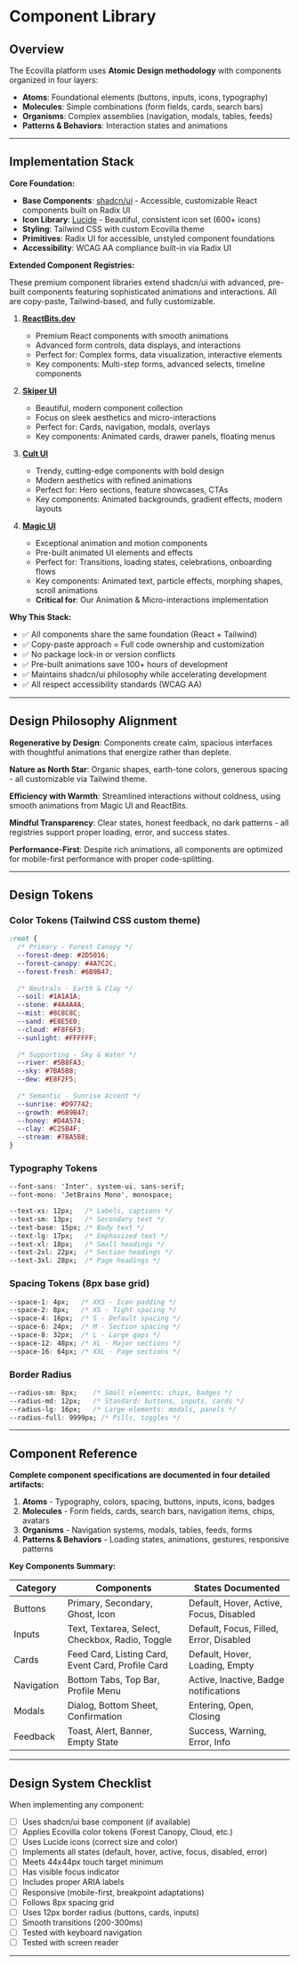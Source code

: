 # Component Library

## Overview

The Ecovilla platform uses **Atomic Design methodology** with components organized in four layers:

- **Atoms**: Foundational elements (buttons, inputs, icons, typography)
- **Molecules**: Simple combinations (form fields, cards, search bars)
- **Organisms**: Complex assemblies (navigation, modals, tables, feeds)
- **Patterns & Behaviors**: Interaction states and animations

---

## Implementation Stack

**Core Foundation:**
- **Base Components**: [shadcn/ui](https://ui.shadcn.com/docs/components) - Accessible, customizable React components built on Radix UI
- **Icon Library**: [Lucide](https://lucide.dev/icons/) - Beautiful, consistent icon set (600+ icons)
- **Styling**: Tailwind CSS with custom Ecovilla theme
- **Primitives**: Radix UI for accessible, unstyled component foundations
- **Accessibility**: WCAG AA compliance built-in via Radix UI

**Extended Component Registries:**

These premium component libraries extend shadcn/ui with advanced, pre-built components featuring sophisticated animations and interactions. All are copy-paste, Tailwind-based, and fully customizable.

1. **[ReactBits.dev](https://reactbits.dev/)**
   - Premium React components with smooth animations
   - Advanced form controls, data displays, and interactions
   - Perfect for: Complex forms, data visualization, interactive elements
   - Key components: Multi-step forms, advanced selects, timeline components

2. **[Skiper UI](https://skiper-ui.com/components)**
   - Beautiful, modern component collection
   - Focus on sleek aesthetics and micro-interactions
   - Perfect for: Cards, navigation, modals, overlays
   - Key components: Animated cards, drawer panels, floating menus

3. **[Cult UI](https://www.cult-ui.com/)**
   - Trendy, cutting-edge components with bold design
   - Modern aesthetics with refined animations
   - Perfect for: Hero sections, feature showcases, CTAs
   - Key components: Animated backgrounds, gradient effects, modern layouts

4. **[Magic UI](https://magicui.design/)**
   - Exceptional animation and motion components
   - Pre-built animated UI elements and effects
   - Perfect for: Transitions, loading states, celebrations, onboarding flows
   - Key components: Animated text, particle effects, morphing shapes, scroll animations
   - **Critical for**: Our Animation & Micro-interactions implementation

**Why This Stack:**
- ✅ All components share the same foundation (React + Tailwind)
- ✅ Copy-paste approach = Full code ownership and customization
- ✅ No package lock-in or version conflicts
- ✅ Pre-built animations save 100+ hours of development
- ✅ Maintains shadcn/ui philosophy while accelerating development
- ✅ All respect accessibility standards (WCAG AA)

---

## Design Philosophy Alignment

**Regenerative by Design**: Components create calm, spacious interfaces with thoughtful animations that energize rather than deplete.

**Nature as North Star**: Organic shapes, earth-tone colors, generous spacing - all customizable via Tailwind theme.

**Efficiency with Warmth**: Streamlined interactions without coldness, using smooth animations from Magic UI and ReactBits.

**Mindful Transparency**: Clear states, honest feedback, no dark patterns - all registries support proper loading, error, and success states.

**Performance-First**: Despite rich animations, all components are optimized for mobile-first performance with proper code-splitting.

---

## Design Tokens

### Color Tokens (Tailwind CSS custom theme)

```css
:root {
  /* Primary - Forest Canopy */
  --forest-deep: #2D5016;
  --forest-canopy: #4A7C2C;
  --forest-fresh: #6B9B47;
  
  /* Neutrals - Earth & Clay */
  --soil: #1A1A1A;
  --stone: #4A4A4A;
  --mist: #8C8C8C;
  --sand: #E8E5E0;
  --cloud: #F8F6F3;
  --sunlight: #FFFFFF;
  
  /* Supporting - Sky & Water */
  --river: #5B8FA3;
  --sky: #7BA5B8;
  --dew: #E8F2F5;
  
  /* Semantic - Sunrise Accent */
  --sunrise: #D97742;
  --growth: #6B9B47;
  --honey: #D4A574;
  --clay: #C25B4F;
  --stream: #7BA5B8;
}
```

### Typography Tokens

```css
--font-sans: 'Inter', system-ui, sans-serif;
--font-mono: 'JetBrains Mono', monospace;

--text-xs: 12px;   /* Labels, captions */
--text-sm: 13px;   /* Secondary text */
--text-base: 15px; /* Body text */
--text-lg: 17px;   /* Emphasized text */
--text-xl: 18px;   /* Small headings */
--text-2xl: 22px;  /* Section headings */
--text-3xl: 28px;  /* Page headings */
```

### Spacing Tokens (8px base grid)

```css
--space-1: 4px;   /* XXS - Icon padding */
--space-2: 8px;   /* XS - Tight spacing */
--space-4: 16px;  /* S - Default spacing */
--space-6: 24px;  /* M - Section spacing */
--space-8: 32px;  /* L - Large gaps */
--space-12: 48px; /* XL - Major sections */
--space-16: 64px; /* XXL - Page sections */
```

### Border Radius

```css
--radius-sm: 8px;    /* Small elements: chips, badges */
--radius-md: 12px;   /* Standard: buttons, inputs, cards */
--radius-lg: 16px;   /* Large elements: modals, panels */
--radius-full: 9999px; /* Pills, toggles */
```

---

## Component Reference

**Complete component specifications are documented in four detailed artifacts:**

1. **Atoms** - Typography, colors, spacing, buttons, inputs, icons, badges
2. **Molecules** - Form fields, cards, search bars, navigation items, chips, avatars
3. **Organisms** - Navigation systems, modals, tables, feeds, forms
4. **Patterns & Behaviors** - Loading states, animations, gestures, responsive patterns

**Key Components Summary:**

| Category | Components | States Documented |
|----------|-----------|-------------------|
| Buttons | Primary, Secondary, Ghost, Icon | Default, Hover, Active, Focus, Disabled |
| Inputs | Text, Textarea, Select, Checkbox, Radio, Toggle | Default, Focus, Filled, Error, Disabled |
| Cards | Feed Card, Listing Card, Event Card, Profile Card | Default, Hover, Loading, Empty |
| Navigation | Bottom Tabs, Top Bar, Profile Menu | Active, Inactive, Badge notifications |
| Modals | Dialog, Bottom Sheet, Confirmation | Entering, Open, Closing |
| Feedback | Toast, Alert, Banner, Empty State | Success, Warning, Error, Info |

---

## Design System Checklist

When implementing any component:

- [ ] Uses shadcn/ui base component (if available)
- [ ] Applies Ecovilla color tokens (Forest Canopy, Cloud, etc.)
- [ ] Uses Lucide icons (correct size and color)
- [ ] Implements all states (default, hover, active, focus, disabled, error)
- [ ] Meets 44x44px touch target minimum
- [ ] Has visible focus indicator
- [ ] Includes proper ARIA labels
- [ ] Responsive (mobile-first, breakpoint adaptations)
- [ ] Follows 8px spacing grid
- [ ] Uses 12px border radius (buttons, cards, inputs)
- [ ] Smooth transitions (200-300ms)
- [ ] Tested with keyboard navigation
- [ ] Tested with screen reader

---
